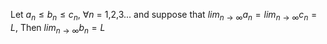 
Let $a_{n} \leq b_{n} \leq c_{n}$, $\forall n$ = 1,2,3... and suppose that $lim_{n\rightarrow \infty}a_{n}=lim_{n\rightarrow\infty}c_{n}=L$, Then $lim_{n\rightarrow \infty}b_{n} = L$
